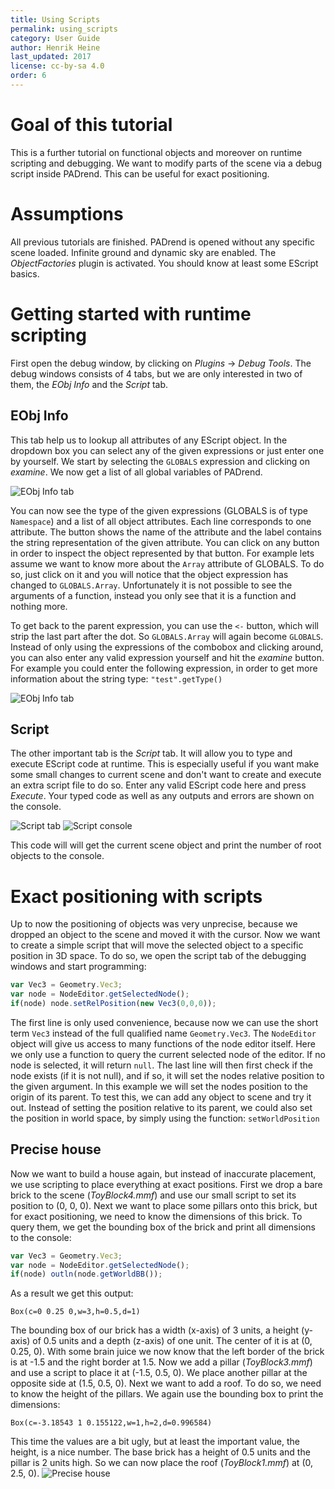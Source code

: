 ```yaml
---
title: Using Scripts
permalink: using_scripts
category: User Guide
author: Henrik Heine
last_updated: 2017
license: cc-by-sa 4.0
order: 6
---
```

<!------------------------------------------------------------------------------------------------
This work is licensed under the Creative Commons Attribution-ShareAlike 4.0 International License.
 To view a copy of this license, visit http://creativecommons.org/licenses/by-sa/4.0/.
 Author: Henrik Heine (hheine@mail.uni-paderborn.de)
 PADrend Version 1.0.0
------------------------------------------------------------------------------------------------->


# Goal of this tutorial
This is a further tutorial on functional objects and moreover on runtime scripting and debugging. We want to modify parts of the scene via a debug script inside PADrend. This can be useful for exact positioning.

# Assumptions
All previous tutorials are finished. PADrend is opened without any specific scene loaded. Infinite ground and dynamic sky are enabled. The *ObjectFactories* plugin is activated. You should know at least some EScript basics.

# Getting started with runtime scripting
First open the debug window, by clicking on *Plugins* -> *Debug Tools*. The debug windows consists of 4 tabs, but we are only interested in two of them, the *EObj Info* and the *Script* tab.

## EObj Info
This tab help us to lookup all attributes of any EScript object. In the dropdown box you can select any of the given expressions or just enter one by yourself. We start by selecting the `GLOBALS` expression and clicking on *examine*. We now get a list of all global variables of PADrend.

![EObj Info tab](figures/EObjInfo_globals.png)

You can now see the type of the given expressions (GLOBALS is of type `Namespace`) and a list of all object attributes. Each line corresponds to one attribute. The button shows the name of the attribute and the label contains the string representation of the given attribute. You can click on any button in order to inspect the object represented by that button. For example lets assume we want to know more about the `Array` attribute of GLOBALS. To do so, just click on it and you will notice that the object expression has changed to `GLOBALS.Array`. Unfortunately it is not possible to see the arguments of a function, instead you only see that it is a function and nothing more.

To get back to the parent expression, you can use the `<-` button, which will strip the last part after the dot. So `GLOBALS.Array` will again become `GLOBALS`. Instead of only using the expressions of the combobox and clicking around, you can also enter any valid expression yourself and hit the *examine* button. For example you could enter the following expression, in order to get more information about the string type: `"test".getType()`

![EObj Info tab](figures/EObjInfo_test.png)

## Script
The other important tab is the *Script* tab. It will allow you to type and execute EScript code at runtime. This is especially useful if you want make some small changes to current scene and don't want to create and execute an extra script file to do so. Enter any valid EScript code here and press *Execute*. Your typed code as well as any outputs and errors are shown on the console.

![Script tab](figures/Script_test.png)
![Script console](figures/Script_console.png)

This code will will get the current scene object and print the number of root objects to the console.

# Exact positioning with scripts
Up to now the positioning of objects was very unprecise, because we dropped an object to the scene and moved it with the cursor. Now we want to create a simple script that will move the selected object to a specific position in 3D space. To do so, we open the script tab of the debugging windows and start programming:
```JavaScript
var Vec3 = Geometry.Vec3;
var node = NodeEditor.getSelectedNode();
if(node) node.setRelPosition(new Vec3(0,0,0));
```
The first line is only used convenience, because now we can use the short term `Vec3` instead of the full qualified name `Geometry.Vec3`. The `NodeEditor` object will give us access to many functions of the node editor itself. Here we only use a function to query the current selected node of the editor. If no node is selected, it will return `null`. The last line will then first check if the node exists (if it is not null), and if so, it will set the nodes relative position to the given argument. In this example we will set the nodes position to the origin of its parent. To test this, we can add any object to scene and try it out.
Instead of setting the position relative to its parent, we could also set the position in world space, by simply using the function: `setWorldPosition`

## Precise house
Now we want to build a house again, but instead of inaccurate placement, we use scripting to place everything at exact positions.
First we drop a bare brick to the scene (*ToyBlock4.mmf*) and use our small script to set its position to (0, 0, 0). Next we want to place some pillars onto this brick, but for exact positioning, we need to know the dimensions of this brick. To query them, we get the bounding box of the brick and print all dimensions to the console:
```JavaScript
var Vec3 = Geometry.Vec3;
var node = NodeEditor.getSelectedNode();
if(node) outln(node.getWorldBB());
```
As a result we get this output:
```
Box(c=0 0.25 0,w=3,h=0.5,d=1)
```
The bounding box of our brick has a width (x-axis) of 3 units, a height (y-axis) of 0.5 units and a depth (z-axis) of one unit. The center of it is at (0, 0.25, 0). With some brain juice we now know that the left border of the brick is at -1.5 and the right border at 1.5. Now we add a pillar (*ToyBlock3.mmf*) and use a script to place it at (-1.5, 0.5, 0). We place another pillar at the opposite side at (1.5, 0.5, 0).
Next we want to add a roof. To do so, we need to know the height of the pillars. We again use the bounding box to print the dimensions:
```
Box(c=-3.18543 1 0.155122,w=1,h=2,d=0.996584)
```
This time the values are a bit ugly, but at least the important value, the height, is a nice number.
The base brick has a height of 0.5 units and the pillar is 2 units high. So we can now place the roof (*ToyBlock1.mmf*) at (0, 2.5, 0).
![Precise house](figures/House.png)
